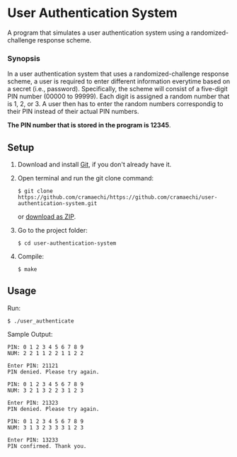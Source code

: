 # User Authentication System
A program that simulates a user authentication system using a randomized-challenge response scheme.

### Synopsis
In a user authentication system that uses a randomized-challenge response scheme, a user is required to enter different
information everytime based on a secret (i.e., password). Specifically, the scheme will consist of a five-digit PIN number
(00000 to 99999). Each digit is assigned a random number that is 1, 2, or 3. A user then has to enter the random numbers 
correspondig to their PIN instead of their actual PIN numbers.

**The PIN number that is stored in the program is 12345**.

## Setup
1. Download and install [Git](https://git-scm.com/downloads), if you don't already have it.

2. Open terminal and run the git clone command:

   ```
   $ git clone https://github.com/cramaechi/https://github.com/cramaechi/user-authentication-system.git
   ```
    or [download as ZIP](https://github.com/cramaechi/user-authentication-system/archive/master.zip).

3. Go to the project folder:

   ```
   $ cd user-authentication-system
   ```

4. Compile:

   ```
   $ make
   ```
   
## Usage
Run:

```
$ ./user_authenticate
```

Sample Output:
```
PIN: 0 1 2 3 4 5 6 7 8 9                                                                                              
NUM: 2 2 1 1 2 2 1 1 2 2                                                                                              
                                                                                                                      
Enter PIN: 21121                                                                                                      
PIN denied. Please try again.                                                                                         
                                                                                                                      
PIN: 0 1 2 3 4 5 6 7 8 9                                                                                              
NUM: 3 2 1 3 2 2 3 1 2 3                                                                                              
                                                                                                                      
Enter PIN: 21323                                                                                                      
PIN denied. Please try again.                                                                                         
                                                                                                                      
PIN: 0 1 2 3 4 5 6 7 8 9                                                                                              
NUM: 3 1 3 2 3 3 3 1 2 3                                                                                              
                                                                                                                      
Enter PIN: 13233                                                                                                      
PIN confirmed. Thank you. 
```
